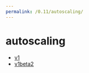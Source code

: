 ```yaml
---
permalink: /0.11/autoscaling/
---
```


# autoscaling



* [v1](v1/index.md)
* [v1beta2](v1beta2/index.md)